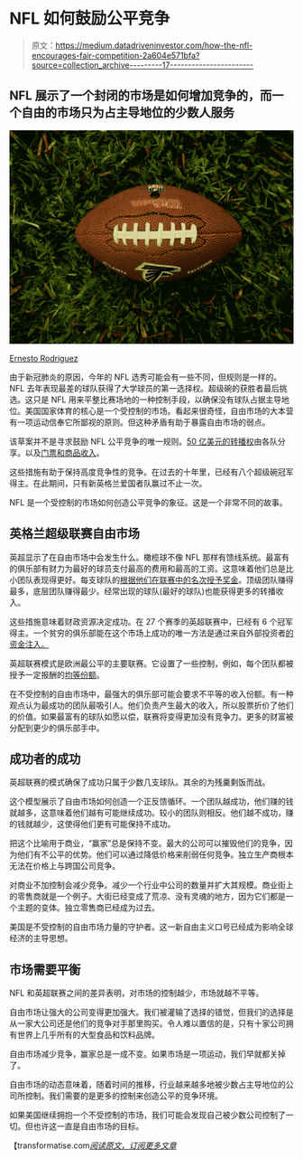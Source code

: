 # NFL 如何鼓励公平竞争

> 原文：<https://medium.datadriveninvestor.com/how-the-nfl-encourages-fair-competition-2a604e571bfa?source=collection_archive---------17----------------------->

## NFL 展示了一个封闭的市场是如何增加竞争的，而一个自由的市场只为占主导地位的少数人服务

![](img/0289248e3447573428344a909970d0ed.png)

[Ernesto Rodriguez](https://pixabay.com/users/Lernestorod-5382836/?utm_source=link-attribution&utm_medium=referral&utm_campaign=image&utm_content=2660585)

由于新冠肺炎的原因，今年的 NFL 选秀可能会有一些不同，但规则是一样的。NFL 去年表现最差的球队获得了大学球员的第一选择权。超级碗的获胜者最后挑选。这只是 NFL 用来平整比赛场地的一种控制手段，以确保没有球队占据主导地位。美国国家体育的核心是一个受控制的市场。看起来很奇怪，自由市场的大本营有一项运动信奉它所鄙视的原则。但这种矛盾有助于暴露自由市场的弱点。

该草案并不是寻求鼓励 NFL 公平竞争的唯一规则。[50 亿美元的转播权](https://www.cnbc.com/2019/12/30/nfl-ratings-recovering-new-media-deals-could-be-on-the-2020-agenda.html)由各队分享。以及[门票和商品收入](https://www.sportingnews.com/us/nfl/news/nfl-revenue-sharing-television-contracts-2014-season-business-model-nba-nhl-mlb-comparison-salary-cap/gu0xok7mphu01x3vu875oeaq6)。

这些措施有助于保持高度竞争性的竞争。在过去的十年里，已经有八个超级碗冠军得主。在此期间，只有新英格兰爱国者队赢过不止一次。

NFL 是一个受控制的市场如何创造公平竞争的象征。这是一个非常不同的故事。

## 英格兰超级联赛自由市场

英超显示了在自由市场中会发生什么。橄榄球不像 NFL 那样有馈线系统。最富有的俱乐部有财力为最好的球员支付最高的费用和最高的工资。这意味着他们总是比小团队表现得更好。每支球队的[根据他们在联赛中的名次授予奖金](https://www.premierleague.com/news/1225126)。顶级团队赚得最多，底层团队赚得最少。经常出现的球队(最好的球队)也能获得更多的转播收入。

这些措施意味着财政资源决定成功。在 27 个赛季的英超联赛中，已经有 6 个冠军得主。一个贫穷的俱乐部能在这个市场上成功的唯一方法是通过来自外部投资者[的资金注入。](https://www.bbc.co.uk/sport/football/45372362)

英超联赛模式是欧洲最公平的主要联赛。它设置了一些控制，例如，每个团队都被授予一定报酬的[均等份额](https://www.premierleague.com/news/1225126)。

在不受控制的自由市场中，最强大的俱乐部可能会要求不平等的收入份额。有一种观点认为最成功的团队最吸引人。他们负责产生最大的收入，所以股票折价了他们的价值。如果最富有的球队如愿以偿，联赛将变得更加没有竞争力。更多的财富被分配到更少的俱乐部手中。

## 成功者的成功

英超联赛的模式确保了成功只属于少数几支球队。其余的为残羹剩饭而战。

这个模型展示了自由市场如何创造一个正反馈循环。一个团队越成功，他们赚的钱就越多，这意味着他们越有可能继续成功。较小的团队则相反。他们越不成功，赚的钱就越少，这使得他们更有可能保持不成功。

把这个比喻用于商业，“赢家”总是保持不变。最大的公司可以摧毁他们的竞争，因为他们有不公平的优势。他们可以通过降低价格来削弱任何竞争。独立生产商根本无法在价格上与跨国公司竞争。

对商业不加控制会减少竞争。减少一个行业中公司的数量并扩大其规模。商业街上的零售商就是一个例子。大街已经变成了荒凉、没有灵魂的地方，因为它们都是一个主题的变体。独立零售商已经成为过去。

美国是不受控制的自由市场力量的守护者。这一新自由主义口号已经成为影响全球经济的主导思想。

## 市场需要平衡

NFL 和英超联赛之间的差异表明，对市场的控制越少，市场就越不平等。

自由市场让强大的公司变得更加强大。我们被灌输了选择的错觉，但我们的选择是从一家大公司还是他们的竞争对手那里购买。令人难以置信的是，只有十家公司拥有世界上几乎所有的大型食品和饮料品牌。

自由市场减少竞争，赢家总是一成不变。如果市场是一项运动，我们早就都关掉了。

自由市场的动态意味着，随着时间的推移，行业越来越多地被少数占主导地位的公司所控制。我们需要的是更多的控制来创造公平的竞争环境。

如果美国继续拥抱一个不受控制的市场，我们可能会发现自己被少数公司控制了一切。但也许这一直是自由市场的目标。

【transformatise.com[*阅读原文，订阅更多文章*](http://www.transformatise.com/)